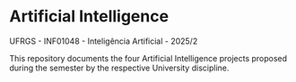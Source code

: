 # Artificial Intelligence

UFRGS - INF01048 - Inteligência Artificial - 2025/2

This repository documents the four Artificial Intelligence projects proposed during the semester by the respective University discipline.

